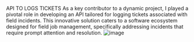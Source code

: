 API TO LOGS TICKETS
As a key contributor to a dynamic project, I played a pivotal role in developing an API tailored for logging tickets associated with field incidents. This innovative solution caters to a software ecosystem designed for field job management, specifically addressing incidents that require prompt attention and resolution.
![image](https://github.com/piyushB747/API-To-Log-Tickets/assets/44388077/e8c9b052-5030-4a41-8483-524b455bb62f)
